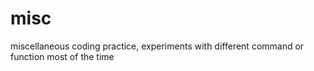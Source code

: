 # misc
miscellaneous coding practice, experiments with different command or function most of the time
